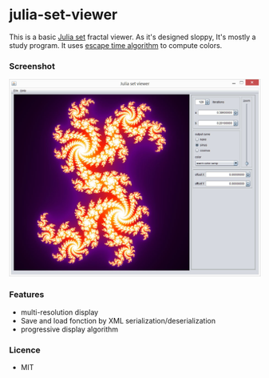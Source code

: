 # julia-set-viewer
This is a basic [Julia set](https://en.wikipedia.org/wiki/Julia_set) fractal viewer.
As it's designed sloppy, It's mostly a study program.
It uses [escape time algorithm](https://en.wikipedia.org/wiki/Mandelbrot_set#Escape_time_algorithm) to compute colors.

### Screenshot
![](https://github.com/NotaNumb3r/julia-set-viewer/blob/master/screenshots/JuliaSetViewer.jpg)

### Features
- multi-resolution display
- Save and load fonction by XML serialization/deserialization
- progressive display algorithm
### Licence
- MIT
